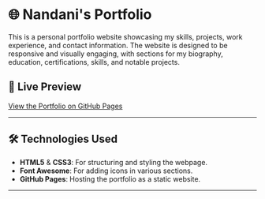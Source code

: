 # 🌐 Nandani's Portfolio

This is a personal portfolio website showcasing my skills, projects, work experience, and contact information. The website is designed to be responsive and visually engaging, with sections for my biography, education, certifications, skills, and notable projects.

## 📸 Live Preview

[View the Portfolio on GitHub Pages](https://nandani537.github.io/Nandani-Portfolio/)

---

## 🛠️ Technologies Used

- **HTML5** & **CSS3**: For structuring and styling the webpage.
- **Font Awesome**: For adding icons in various sections.
- **GitHub Pages**: Hosting the portfolio as a static website.

---






